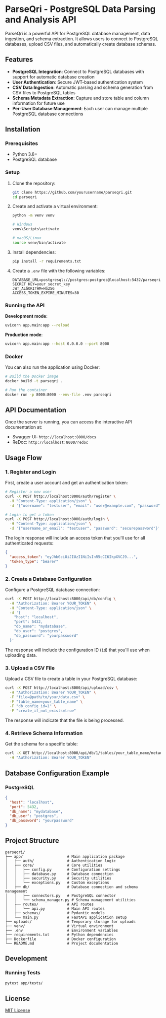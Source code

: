 # ParseQri - PostgreSQL Data Parsing and Analysis API

ParseQri is a powerful API for PostgreSQL database management, data ingestion, and schema extraction. It allows users to connect to PostgreSQL databases, upload CSV files, and automatically create database schemas.

## Features

- **PostgreSQL Integration**: Connect to PostgreSQL databases with support for automatic database creation
- **User Authentication**: Secure JWT-based authentication system
- **CSV Data Ingestion**: Automatic parsing and schema generation from CSV files to PostgreSQL tables
- **Schema Metadata Extraction**: Capture and store table and column information for future use
- **Per-User Database Management**: Each user can manage multiple PostgreSQL database connections

## Installation

### Prerequisites

- Python 3.8+ 
- PostgreSQL database

### Setup

1. Clone the repository:
   ```bash
   git clone https://github.com/yourusername/parseqri.git
   cd parseqri
   ```

2. Create and activate a virtual environment:
   ```bash
   python -m venv venv
   
   # Windows
   venv\Scripts\activate
   
   # macOS/Linux
   source venv/bin/activate
   ```

3. Install dependencies:
   ```bash
   pip install -r requirements.txt
   ```

4. Create a `.env` file with the following variables:
   ```
   DATABASE_URL=postgresql://postgres:postgres@localhost:5432/parseqri
   SECRET_KEY=your_secret_key
   JWT_ALGORITHM=HS256
   ACCESS_TOKEN_EXPIRE_MINUTES=30
   ```

### Running the API

**Development mode**:
```bash
uvicorn app.main:app --reload
```

**Production mode**:
```bash
uvicorn app.main:app --host 0.0.0.0 --port 8000
```

### Docker

You can also run the application using Docker:

```bash
# Build the Docker image
docker build -t parseqri .

# Run the container
docker run -p 8000:8000 --env-file .env parseqri
```

## API Documentation

Once the server is running, you can access the interactive API documentation at:
- Swagger UI: `http://localhost:8000/docs`
- ReDoc: `http://localhost:8000/redoc`

## Usage Flow

### 1. Register and Login

First, create a user account and get an authentication token:

```bash
# Register a new user
curl -X POST http://localhost:8000/auth/register \
  -H "Content-Type: application/json" \
  -d '{"username": "testuser", "email": "user@example.com", "password": "securepassword"}'

# Login to get a token
curl -X POST http://localhost:8000/auth/login \
  -H "Content-Type: application/json" \
  -d '{"username_or_email": "testuser", "password": "securepassword"}'
```

The login response will include an access token that you'll use for all authenticated requests:
```json
{
  "access_token": "eyJhbGciOiJIUzI1NiIsInR5cCI6IkpXVCJ9...",
  "token_type": "bearer"
}
```

### 2. Create a Database Configuration

Configure a PostgreSQL database connection:

```bash
curl -X POST http://localhost:8000/api/db/config \
  -H "Authorization: Bearer YOUR_TOKEN" \
  -H "Content-Type: application/json" \
  -d '{
    "host": "localhost",
    "port": 5432,
    "db_name": "mydatabase",
    "db_user": "postgres",
    "db_password": "yourpassword"
  }'
```

The response will include the configuration ID (`id`) that you'll use when uploading data.

### 3. Upload a CSV File

Upload a CSV file to create a table in your PostgreSQL database:

```bash
curl -X POST http://localhost:8000/api/upload/csv \
  -H "Authorization: Bearer YOUR_TOKEN" \
  -F "file=@path/to/your/data.csv" \
  -F "table_name=your_table_name" \
  -F "db_config_id=1" \
  -F "create_if_not_exists=true"
```

The response will indicate that the file is being processed.

### 4. Retrieve Schema Information

Get the schema for a specific table:

```bash
curl -X GET http://localhost:8000/api/db/1/tables/your_table_name/metadata \
  -H "Authorization: Bearer YOUR_TOKEN"
```

## Database Configuration Example

### PostgreSQL
```json
{
  "host": "localhost",
  "port": 5432,
  "db_name": "mydatabase",
  "db_user": "postgres",
  "db_password": "yourpassword"
}
```

## Project Structure

```
parseqri/
├── app/                    # Main application package
│   ├── auth/               # Authentication logic
│   ├── core/               # Core utilities
│   │   ├── config.py       # Configuration settings
│   │   ├── database.py     # Database connection
│   │   ├── security.py     # Security utilities
│   │   └── exceptions.py   # Custom exceptions
│   ├── db/                 # Database connection and schema management
│   │   ├── connectors.py   # PostgreSQL connector
│   │   └── schema_manager.py # Schema management utilities
│   ├── routes/             # API routes
│   │   └── api.py          # Main API routes
│   ├── schemas/            # Pydantic models
│   └── main.py             # FastAPI application setup
├── uploads/                # Temporary storage for uploads
├── venv/                   # Virtual environment
├── .env                    # Environment variables
├── requirements.txt        # Python dependencies
├── Dockerfile              # Docker configuration
└── README.md               # Project documentation
```

## Development

### Running Tests

```bash
pytest app/tests/
```

## License

[MIT License](LICENSE) 
